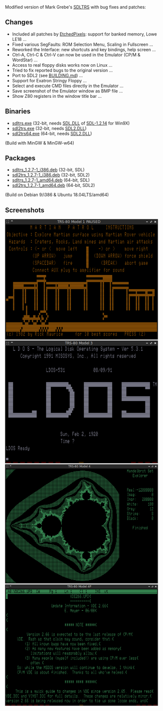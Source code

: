 Modified version of Mark Grebe's [SDLTRS] with bug fixes and patches:

## Changes

  * Included all patches by [EtchedPixels]: support for banked memory, Lowe LE18 ...
  * Fixed various SegFaults: ROM Selection Menu, Scaling in Fullscreen ...
  * Reworked the Interface: new shortcuts and key bindings, help screen ...
  * Ctrl-A, Ctrl-C & Ctrl-V can now be used in the Emulator (CP/M & WordStar) ...
  * Access to real floppy disks works now on Linux ...
  * Tried to fix reported bugs to the original version ...
  * Port to SDL2 (see [BUILDING.md]) ...
  * Support for Exatron Stringy Floppy ...
  * Select and execute CMD files directly in the Emulator ...
  * Save screenshot of the Emulator window as BMP file ...
  * Show Z80 registers in the window title bar ...

## Binaries

  * [sdltrs.exe]     (32-bit, needs [SDL.DLL] of [SDL-1.2.14] for Win9X)
  * [sdl2trs.exe]    (32-bit, needs [SDL2.DLL])
  * [sdl2trs64.exe]  (64-bit, needs [SDL2.DLL])

(Build with MinGW & MinGW-w64)

## Packages

  * [sdltrs_1.2.7-1_i386.deb]    (32-bit, SDL)
  * [sdl2trs_1.2.7-1_i386.deb]   (32-bit, SDL2)
  * [sdltrs_1.2.7-1_amd64.deb]   (64-bit, SDL)
  * [sdl2trs_1.2.7-1_amd64.deb]  (64-bit, SDL2)

(Build on Debian 9/i386 & Ubuntu 18.04LTS/amd64)

## Screenshots

![screenshot](sdltrs01.png)
![screenshot](sdltrs02.png)
![screenshot](sdltrs03.png)
![screenshot](sdltrs04.png)

[BUILDING.md]: BUILDING.md
[EtchedPixels]: https://www.github.com/EtchedPixels/xtrs
[SDL.DLL]: https://www.libsdl.org/download-1.2.php
[SDL2.DLL]: https://www.libsdl.org/download-2.0.php
[SDL-1.2.14]: https://www.libsdl.org/release/SDL-1.2.14-win32.zip
[SDLTRS]: http://sdltrs.sourceforge.net
[sdltrs.exe]: bin/sdltrs.exe
[sdl2trs.exe]: bin/sdl2trs.exe
[sdl2trs64.exe]: bin/sdl2trs64.exe
[sdltrs_1.2.7-1_i386.deb]: bin/sdltrs_1.2.7-1_i386.deb
[sdl2trs_1.2.7-1_i386.deb]: bin/sdl2trs_1.2.7-1_i386.deb
[sdltrs_1.2.7-1_amd64.deb]: bin/sdltrs_1.2.7-1_amd64.deb
[sdl2trs_1.2.7-1_amd64.deb]: bin/sdl2trs_1.2.7-1_amd64.deb
